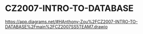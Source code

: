 # CZ2007-INTRO-TO-DATABASE

https://app.diagrams.net/#HAnthony-Zou%2FCZ2007-INTRO-TO-DATABASE%2Fmain%2FCZ2007SS5TEAM7.drawio
